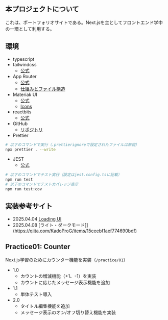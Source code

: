 ## 本プロジェクトについて

これは、ポートフォリオサイトである。Next.jsを主としてフロントエンド学中の一環として利用する。

## 環境

- typescript
- tailwindcss
  - [公式](https://tailwindcss.com/)
- App Router
  - [公式](https://nextjs.org/docs/app)
  - [仕組みとファイル構造](https://zenn.dev/blueish/articles/4b2ae3781ade57)
- Materiak UI
  - [公式](https://mui.com/material-ui/getting-started/)
  - [Icons](https://mui.com/material-ui/material-icons/)
- reactbits
  - [公式](https://www.reactbits.dev/)
- GitHub
  - [リポジトリ](https://github.com/satty-dev/next-portfolio)
- Prettier
```bash
# 以下のコマンドで実行（.prettierignoreで設定されたファイルは無視）
npx prettier . --write
```
- JEST
  - [公式](https://jestjs.io/ja/)
```bash
# 以下のコマンドでテスト実行（設定はjest.config.tsに記載）
npm run test
# 以下のコマンドでテストカバレッジ表示
npm run test:cov
```

## 実装参考サイト

- 2025.04.04 [Loading UI](https://zenn.dev/y_ta/articles/b1908ec6af6819)
- 2025.04.08 [ライト・ダークモード]](https://qiita.com/KadoProG/items/15ceebf1aef774690bdf)

## Practice01: Counter
Next.js学習のためにカウンター機能を実装（`/practice/01`）
- 1.0
  - カウントの増減機能（+1、-1）を実装
  - カウントに応じたメッセージ表示機能を追加
- 1.1
  - 単体テスト導入
- 2.0
  - タイトル編集機能を追加
  - メッセージ表示のオン/オフ切り替え機能を実装